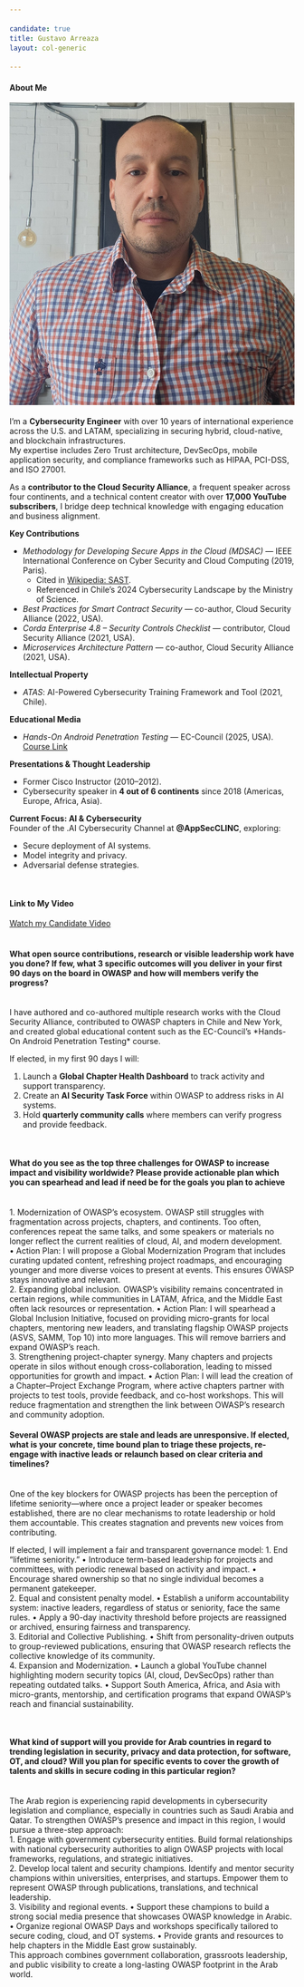 ```yaml
---

candidate: true
title: Gustavo Arreaza
layout: col-generic

---
```


#### About Me
![Image](https://raw.githubusercontent.com/VascoArreaza/www-board-candidates/master/assets/images/Gustavo_Arreaza.jpeg)
<br>
<br>
I’m a **Cybersecurity Engineer** with over 10 years of international experience across the U.S. and LATAM, specializing in securing hybrid, cloud-native, and blockchain infrastructures.  
My expertise includes Zero Trust architecture, DevSecOps, mobile application security, and compliance frameworks such as HIPAA, PCI-DSS, and ISO 27001.

As a **contributor to the Cloud Security Alliance**, a frequent speaker across four continents, and a technical content creator with over **17,000 YouTube subscribers**, I bridge deep technical knowledge with engaging education and business alignment.

**Key Contributions**
- *Methodology for Developing Secure Apps in the Cloud (MDSAC)* — IEEE International Conference on Cyber Security and Cloud Computing (2019, Paris).  
  - Cited in [Wikipedia: SAST](https://en.wikipedia.org/wiki/Static_application_security_testing).  
  - Referenced in Chile’s 2024 Cybersecurity Landscape by the Ministry of Science.  
- *Best Practices for Smart Contract Security* — co-author, Cloud Security Alliance (2022, USA).  
- *Corda Enterprise 4.8 – Security Controls Checklist* — contributor, Cloud Security Alliance (2021, USA).  
- *Microservices Architecture Pattern* — co-author, Cloud Security Alliance (2021, USA).  

**Intellectual Property**
- *ATAS*: AI-Powered Cybersecurity Training Framework and Tool (2021, Chile).

**Educational Media**
- *Hands-On Android Penetration Testing* — EC-Council (2025, USA).  
  [Course Link](https://learn.eccouncil.org/course/hands-on-android-penetration-testing)

**Presentations & Thought Leadership**
- Former Cisco Instructor (2010–2012).  
- Cybersecurity speaker in **4 out of 6 continents** since 2018 (Americas, Europe, Africa, Asia).  

**Current Focus: AI & Cybersecurity**  
Founder of the .AI Cybersecurity Channel at **@AppSecCLINC**, exploring:  
- Secure deployment of AI systems.  
- Model integrity and privacy.  
- Adversarial defense strategies.  
<br>

#### Link to My Video
[Watch my Candidate Video](https://www.youtube.com/xxxxxxx)
<br>
<br>

#### What open source contributions, research or visible leadership work have you done? If few, what 3 specific outcomes will you deliver in your first 90 days on the board in OWASP and how will members verify the progress?
<br>
I have authored and co-authored multiple research works with the Cloud Security Alliance, contributed to OWASP chapters in Chile and New York, and created global educational content such as the EC-Council’s *Hands-On Android Penetration Testing* course.  

If elected, in my first 90 days I will:  
1. Launch a **Global Chapter Health Dashboard** to track activity and support transparency.  
2. Create an **AI Security Task Force** within OWASP to address risks in AI systems.  
3. Hold **quarterly community calls** where members can verify progress and provide feedback.  
<br>

#### What do you see as the top three challenges for OWASP to increase impact and visibility worldwide? Please provide actionable plan which you can spearhead and lead if need be for the goals you plan to achieve
<br>
	1.	Modernization of OWASP’s ecosystem.
OWASP still struggles with fragmentation across projects, chapters, and continents. Too often, conferences repeat the same talks, and some speakers or materials no longer reflect the current realities of cloud, AI, and modern development.
<br>
	•	Action Plan: I will propose a Global Modernization Program that includes curating updated content, refreshing project roadmaps, and encouraging younger and more diverse voices to present at events. This ensures OWASP stays innovative and relevant.
 <br>
	2.	Expanding global inclusion.
OWASP’s visibility remains concentrated in certain regions, while communities in LATAM, Africa, and the Middle East often lack resources or representation.
	•	Action Plan: I will spearhead a Global Inclusion Initiative, focused on providing micro-grants for local chapters, mentoring new leaders, and translating flagship OWASP projects (ASVS, SAMM, Top 10) into more languages. This will remove barriers and expand OWASP’s reach.
 <br>
	3.	Strengthening project-chapter synergy.
Many chapters and projects operate in silos without enough cross-collaboration, leading to missed opportunities for growth and impact.
	•	Action Plan: I will lead the creation of a Chapter–Project Exchange Program, where active chapters partner with projects to test tools, provide feedback, and co-host workshops. This will reduce fragmentation and strengthen the link between OWASP’s research and community adoption.  
<br>

#### Several OWASP projects are stale and leads are unresponsive. If elected, what is your concrete, time bound plan to triage these projects, re-engage with inactive leads or relaunch based on clear criteria and timelines?
<br>
One of the key blockers for OWASP projects has been the perception of lifetime seniority—where once a project leader or speaker becomes established, there are no clear mechanisms to rotate leadership or hold them accountable. This creates stagnation and prevents new voices from contributing.

If elected, I will implement a fair and transparent governance model:
	1.	End “lifetime seniority.”
	•	Introduce term-based leadership for projects and committees, with periodic renewal based on activity and impact.
	•	Encourage shared ownership so that no single individual becomes a permanent gatekeeper.
  <br>
	2.	Equal and consistent penalty model.
	•	Establish a uniform accountability system: inactive leaders, regardless of status or seniority, face the same rules.
	•	Apply a 90-day inactivity threshold before projects are reassigned or archived, ensuring fairness and transparency.
  <br>
	3.	Editorial and Collective Publishing.
	•	Shift from personality-driven outputs to group-reviewed publications, ensuring that OWASP research reflects the collective knowledge of its community.
  <br>
	4.	Expansion and Modernization.
	•	Launch a global YouTube channel highlighting modern security topics (AI, cloud, DevSecOps) rather than repeating outdated talks.
	•	Support South America, Africa, and Asia with micro-grants, mentorship, and certification programs that expand OWASP’s reach and financial sustainability.

<br>

#### What kind of support will you provide for Arab countries in regard to trending legislation in security, privacy and data protection, for software, OT, and cloud? Will you plan for specific events to cover the growth of talents and skills in secure coding in this particular region?
<br>
The Arab region is experiencing rapid developments in cybersecurity legislation and compliance, especially in countries such as Saudi Arabia and Qatar. To strengthen OWASP’s presence and impact in this region, I would pursue a three-step approach:
 <br>
	1.	Engage with government cybersecurity entities.
Build formal relationships with national cybersecurity authorities to align OWASP projects with local frameworks, regulations, and strategic initiatives.
 <br>
	2.	Develop local talent and security champions.
Identify and mentor security champions within universities, enterprises, and startups. Empower them to represent OWASP through publications, translations, and technical leadership.
 <br>
	3.	Visibility and regional events.
	•	Support these champions to build a strong social media presence that showcases OWASP knowledge in Arabic.
  <br>
	•	Organize regional OWASP Days and workshops specifically tailored to secure coding, cloud, and OT systems.
	•	Provide grants and resources to help chapters in the Middle East grow sustainably.
 <br>
This approach combines government collaboration, grassroots leadership, and public visibility to create a long-lasting OWASP footprint in the Arab world. 
<br>
